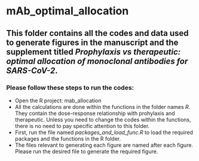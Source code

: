 # **mAb_optimal_allocation**

## This folder contains all the codes and data used to generate figures in the manuscript and the supplement titled  _Prophylaxis vs therapeutic: optimal allocation of monoclonal antibodies for SARS-CoV-2_. 

### Please follow these steps to run the codes:

- Open the R project: mab_allocation
- All the calculations are done within the functions in the folder names _R_. They contain the dose-response relationship with prohylaxis and therapeutic. Unless you need to change the codes within the functions, there is no need to pay specific attention to this folder.
- First, run the file named _packages_and_load_func.R_ to load the required packages and the functions in the R folder. 
- The files relevant to generating each figure are named after each figure. Please run the desired file to generate the required figure. 
